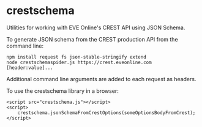 # crestschema
Utilities for working with EVE Online's CREST API using JSON Schema.

To generate JSON schema from the CREST production API from the command line:

    npm install request fs json-stable-stringify extend
    node crestschemaspider.js https://crest.eveonline.com [header:value]...

Additional command line arguments are added to each request as headers.

To use the crestschema library in a browser:

    <script src="crestschema.js"></script>
    <script>
        crestschema.jsonSchemaFromCrestOptions(someOptionsBodyFromCrest);
    </script>